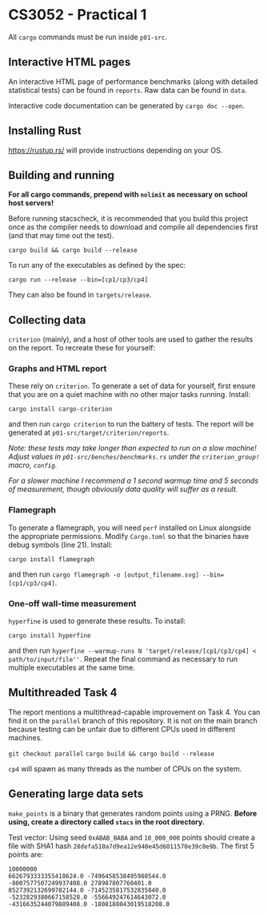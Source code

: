 # CS3052 - Practical 1
All `cargo` commands must be run inside `p01-src`.

## Interactive HTML pages
An interactive HTML page of performance benchmarks (along with
detailed statistical tests) can be found in `reports`. Raw data can
be found in `data`.

Interactive code documentation can be generated by
`cargo doc --open`.

## Installing Rust
https://rustup.rs/ will provide instructions depending on your OS.

## Building and running
**For all cargo commands, prepend with `nolimit` as necessary on school host servers!**

Before running stacscheck, it is recommended that you build this project once as
the compiler needs to download and compile all dependencies first (and that may time
out the test).

`cargo build && cargo build --release`

To run any of the executables as defined by the spec:

`cargo run --release --bin=[cp1/cp3/cp4]`

They can also be found in `targets/release`.

## Collecting data
`criterion` (mainly), and a host of other tools are used to gather the results on
the report. To recreate these for yourself:

### Graphs and HTML report
These rely on `criterion`. To generate a set of data for yourself, first ensure that
you are on a quiet machine with no other major tasks running. Install:

`cargo install cargo-criterion`

and then run `cargo criterion` to run the battery of tests. The report will be generated
at `p01-src/target/criterion/reports`.

*Note: these tests may take longer than expected to run on a slow machine! Adjust 
values in `p01-src/benches/benchmarks.rs` under the `criterion_group!` macro, `config`.*

*For a slower machine I recommend a 1 second warmup time and 5 seconds of measurement,
though obviously data quality will suffer as a result.*

### Flamegraph
To generate a flamegraph, you will need `perf` installed on Linux alongside the
appropriate permissions. Modify `Cargo.toml` so that the binaries have debug
symbols (line 21). Install:

`cargo install flamegraph`

and then run `cargo flamegraph -o [output_filename.svg] --bin=[cp1/cp3/cp4]`.

### One-off wall-time measurement
`hyperfine` is used to generate these results. To install:

`cargo install hyperfine`

and then run `hyperfine --warmup-runs N 'target/release/[cp1/cp3/cp4] < path/to/input/file''`.
Repeat the final command as necessary to run multiple executables at the same time.

## Multithreaded Task 4
The report mentions a multithread-capable improvement on Task 4. You can find it on the
`parallel` branch of this repository. It is not on the main branch because testing can be
unfair due to different CPUs used in different machines.

`git checkout parallel`
`cargo build && cargo build --release`

`cp4` will spawn as many threads as the number of CPUs on the system.

## Generating large data sets
`make_points` is a binary that generates random points using a PRNG. **Before using,
create a directory called `stacs` in the root directory.**
  
Test vector: Using seed `0xABAB_BABA` and `10_000_000` points should create a file
with SHA1 hash `28defa510a7d9ea12e940e45d6011570e39c0e9b`. The first 5 points are:
```
10000000
6626793333355418624.0 -7496458538495980544.0
-8007577507249937408.0 278987807760401.0
8527392132699782144.0 -7145235817532835840.0
-5232829380667158528.0 -556649247614643072.0
-4316635244079889408.0 -1808188043019518208.0
```
